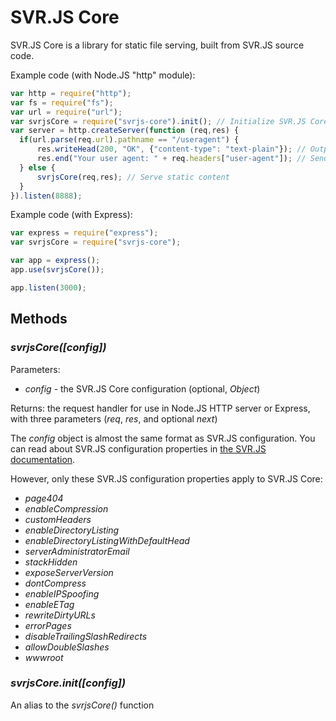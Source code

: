 # SVR.JS Core

SVR.JS Core is a library for static file serving, built from SVR.JS source code.

Example code (with Node.JS "http" module):
```javascript
var http = require("http");
var fs = require("fs");
var url = require("url");
var svrjsCore = require("svrjs-core").init(); // Initialize SVR.JS Core
var server = http.createServer(function (req,res) {
  if(url.parse(req.url).pathname == "/useragent") {
	  res.writeHead(200, "OK", {"content-type": "text-plain"}); // Output as plain text
	  res.end("Your user agent: " + req.headers["user-agent"]); // Send user agent
  } else {
      svrjsCore(req,res); // Serve static content
  }
}).listen(8888);
```

Example code (with Express):
```javascript
var express = require("express");
var svrjsCore = require("svrjs-core");

var app = express();
app.use(svrjsCore());

app.listen(3000);
```

## Methods

### *svrjsCore([config])*

Parameters:

- *config* - the SVR.JS Core configuration (optional, *Object*)

Returns: the request handler for use in Node.JS HTTP server or Express, with three parameters (*req*, *res*, and optional *next*)

The *config* object is almost the same format as SVR.JS configuration. You can read about SVR.JS configuration properties in [the SVR.JS documentation](https://svrjs.org/docs/config/configuration).

However, only these SVR.JS configuration properties apply to SVR.JS Core:
- *page404*
- *enableCompression*
- *customHeaders*
- *enableDirectoryListing*
- *enableDirectoryListingWithDefaultHead*
- *serverAdministratorEmail*
- *stackHidden*
- *exposeServerVersion*
- *dontCompress*
- *enableIPSpoofing*
- *enableETag*
- *rewriteDirtyURLs*
- *errorPages*
- *disableTrailingSlashRedirects*
- *allowDoubleSlashes*
- *wwwroot*

### *svrjsCore.init([config])*

An alias to the *svrjsCore()* function